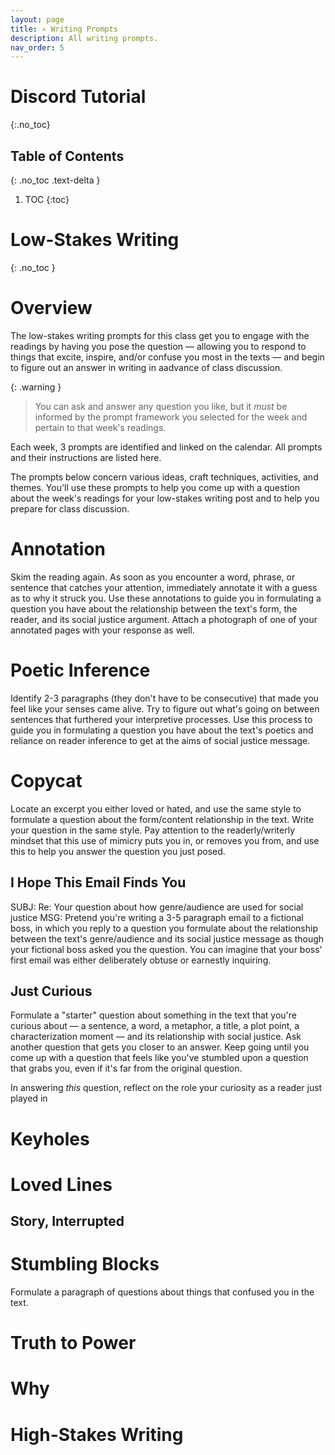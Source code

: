 ```yaml
---
layout: page
title: ✍️ Writing Prompts
description: All writing prompts.
nav_order: 5
---
```

    
# Discord Tutorial 
{:.no_toc}

## Table of Contents
{: .no_toc .text-delta }

1. TOC
{:toc}


# Low-Stakes Writing
{: .no_toc }

# Overview

The low-stakes writing prompts for this class get you to engage with the readings by having you pose the question &mdash; allowing you to respond to things that excite, inspire, and/or confuse you most in the texts &mdash; and begin to figure out an answer in writing in aadvance of class discussion. 

{: .warning }
> You can ask and answer any question you like, but it *must* be informed by the prompt framework you selected for the week and pertain to that week's readings. 

Each week, 3 prompts are identified and linked on the calendar. All prompts and their instructions are listed here. 

The prompts below concern various ideas, craft techniques, activities, and themes. You'll use these prompts to help you come up with a question about the week's readings for your low-stakes writing post and to help you prepare for class discussion. 

# Annotation

Skim the reading again. As soon as you encounter a word, phrase, or sentence that catches
your attention, immediately annotate it with a guess as to why it struck you. Use these annotations to guide you in formulating a question you have about the relationship between the text's form, the reader, and its social justice argument. Attach a photograph of one of your annotated pages with your response as well.

# Poetic Inference

Identify 2-3 paragraphs (they don't have to be consecutive) that made you feel like your senses came alive. Try to figure out what's going on between sentences that furthered your interpretive processes. Use this process to guide you in formulating a question you have about the text's poetics and reliance on reader inference to get at the aims of social justice message.

# Copycat

Locate an excerpt you either loved or hated, and use the same style to formulate a question about the form/content relationship in the text. Write your question in the same style. Pay attention to the readerly/writerly mindset that this use of mimicry puts you in, or removes you from, and use this to help you answer the question you just posed.

## I Hope This Email Finds You

SUBJ: Re: Your question about how genre/audience are used for social justice
MSG: Pretend you're writing a 3-5 paragraph email to a fictional boss, in which you reply to a question you formulate about the relationship between the text's genre/audience and its social justice message as though your fictional boss asked you the question. You can imagine that your boss' first email was either deliberately obtuse or earnestly inquiring.

## Just Curious

Formulate a "starter" question about something in the text that you're curious about &mdash; a sentence, a word, a metaphor, a title, a plot point, a characterization moment &mdash; and its relationship with social justice. Ask another question that gets you closer to an answer. Keep going until you come up with a question that feels like you've stumbled upon a question that grabs you, even if it's far from the original question. 

In answering *this* question, reflect on the role your curiosity as a reader just played in 


# Keyholes



# Loved Lines


## Story, Interrupted 


# Stumbling Blocks

Formulate a paragraph of questions about things that confused you in the text. 

# Truth to Power


# Why



# High-Stakes Writing